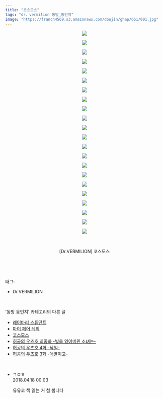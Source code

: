 ```yaml
---
title: "코스모스"
tags: "dr．vermilion 동방_동인지"
image: "https://franch4569.s3.amazonaws.com/doujin/ghap/661/001.jpg"
---
```

<div class="article">
<p style="text-align: center; clear: none; float: none;"><img src="{{ site.imgserver2 }}/ghap/661/001.jpg"/></p>
<p style="text-align: center; clear: none; float: none;"><img src="{{ site.imgserver2 }}/ghap/661/002.jpg"/></p>
<p style="text-align: center; clear: none; float: none;"><img src="{{ site.imgserver2 }}/ghap/661/003.jpg"/></p>
<p style="text-align: center; clear: none; float: none;"><img src="{{ site.imgserver2 }}/ghap/661/004.jpg"/></p>
<p style="text-align: center; clear: none; float: none;"><img src="{{ site.imgserver2 }}/ghap/661/005.jpg"/></p>
<p style="text-align: center; clear: none; float: none;"><img src="{{ site.imgserver2 }}/ghap/661/006.jpg"/></p>
<p style="text-align: center; clear: none; float: none;"><img src="{{ site.imgserver2 }}/ghap/661/007.jpg"/></p>
<p style="text-align: center; clear: none; float: none;"><img src="{{ site.imgserver2 }}/ghap/661/008.jpg"/></p>
<p style="text-align: center; clear: none; float: none;"><img src="{{ site.imgserver2 }}/ghap/661/009.jpg"/></p>
<p style="text-align: center; clear: none; float: none;"><img src="{{ site.imgserver2 }}/ghap/661/010.jpg"/></p>
<p style="text-align: center; clear: none; float: none;"><img src="{{ site.imgserver2 }}/ghap/661/011.jpg"/></p>
<p style="text-align: center; clear: none; float: none;"><img src="{{ site.imgserver2 }}/ghap/661/012.jpg"/></p>
<p style="text-align: center; clear: none; float: none;"><img src="{{ site.imgserver2 }}/ghap/661/013.jpg"/></p>
<p style="text-align: center; clear: none; float: none;"><img src="{{ site.imgserver2 }}/ghap/661/014.jpg"/></p>
<p style="text-align: center; clear: none; float: none;"><img src="{{ site.imgserver2 }}/ghap/661/015.jpg"/></p>
<p style="text-align: center; clear: none; float: none;"><img src="{{ site.imgserver2 }}/ghap/661/016.jpg"/></p>
<p style="text-align: center; clear: none; float: none;"><img src="{{ site.imgserver2 }}/ghap/661/017.jpg"/></p>
<p style="text-align: center; clear: none; float: none;"><img src="{{ site.imgserver2 }}/ghap/661/018.jpg"/></p>
<p style="text-align: center; clear: none; float: none;"><img src="{{ site.imgserver2 }}/ghap/661/019.jpg"/></p>
<p style="text-align: center; clear: none; float: none;"><img src="{{ site.imgserver2 }}/ghap/661/020.jpg"/></p>
<p style="text-align: center; clear: none; float: none;"><img src="{{ site.imgserver2 }}/ghap/661/021.jpg"/></p>
<p style="text-align: center; clear: none; float: none;"><img src="{{ site.imgserver2 }}/ghap/661/022.jpg"/></p>
<p style="text-align: center; clear: none; float: none;"><br/></p>
<p style="text-align: center; clear: none; float: none;">[Dr.VERMILION] 코스모스</p>
<p><br/></p>
</div><br/>
<div class="tagTrail">
<p>태그: </p>
<ul>
<li>Dr.VERMILION</li>
</ul>
</div><br/>
<div class="another">
<p>'동방 동인지' 카테고리의 다른 글</p>
<ul>
<li><a href="/ghap_663">레이마리 스튜던트</a></li>
<li><a href="/ghap_662">마이 페어 테위</a></li>
<li><a href="/ghap_661">코스모스</a></li>
<li><a href="/ghap_660">허공의 우츠호 최종화 -빛을 잃어버린 소녀는-</a></li>
<li><a href="/ghap_659">허공의 우츠호 4화 -낙일-</a></li>
<li><a href="/ghap_658">허공의 우츠호 3화 -애별이고-</a></li>
</ul>
</div><br/>
<div class="cb_module cb_fluid">
<div class="cb_wrt cb_profile">
<div class="comment">
<ul>
<li class="cb_thumb_off" id="comment15240520">
<div class="cb_comment_area">
<div class="cb_info_area">
<div class="cb_section">
<span class="cb_nick_name">ㄱㅁㅎ</span>
</div>
<div class="cb_section">
<span class="cb_date">2018.04.18 00:03 </span>
</div>
</div>
<div class="cb_dsc_comment">
<p class="cb_dsc">
											유유코 책 읽는 거 첨 봅니다
										</p>
</div>
</div></li>
</ul>
</div>
</div><!-- commentList close -->
</div><br/>
